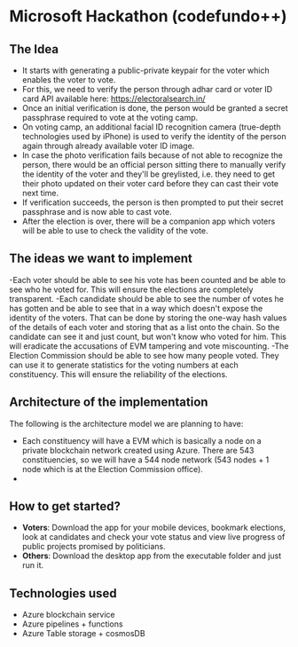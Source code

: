 # Microsoft Hackathon (codefundo++)

## The Idea

- It starts with generating a public-private keypair for the voter which enables the voter to vote.
- For this, we need to verify the person through adhar card or voter ID card API available here: https://electoralsearch.in/
- Once an initial verification is done, the person would be granted a secret passphrase required to vote at the voting camp.
- On voting camp, an additional facial ID recognition camera (true-depth technologies used by iPhone) is used to verify the identity of the person again through already available voter ID image. 
- In case the photo verification fails because of not able to recognize the person, there would be an official person sitting there to manually verify the identity of the voter and they'll be greylisted, i.e. they need to get their photo updated on their voter card before they can cast their vote next time.
- If verification succeeds, the person is then prompted to put their secret passphrase and is now able to cast vote.
- After the election is over, there will be a companion app which voters will be able to use to check the validity of the vote.

## The ideas we want to implement

-Each voter should be able to see his vote has been counted and be able to see who he voted for. This will ensure the elections are completely transparent.
-Each candidate should be able to see the number of votes he has gotten and be able to see that in a way which doesn't expose the identity of the voters. That can be done by storing the one-way hash values of the details of each voter and storing that as a list onto the chain. So the candidate can see it and just count, but won't know who voted for him. This will eradicate the accusations of EVM tampering and vote miscounting.
-The Election Commission should be able to see how many people voted. They can use it to generate statistics for the voting numbers at each constituency. This will ensure the reliability of the elections.

## Architecture of the implementation

The following is the architecture model we are planning to have:
- Each constituency will have a EVM which is basically a node on a private blockchain network created using Azure. There are 543 constituencies, so we will have a 544 node network (543 nodes + 1 node which is at the Election Commission office).
- 


## How to get started?

- **Voters**: Download the app for your mobile devices, bookmark elections, look at candidates and check your vote status and view live progress of public projects promised by politicians.
- **Others**: Download the desktop app from the executable folder and just run it.

## Technologies used
- Azure blockchain service
- Azure pipelines + functions
- Azure Table storage + cosmosDB

